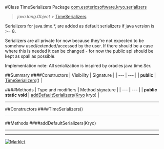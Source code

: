 #Class TimeSerializers
Package [com.esotericsoftware.kryo.serializers](README.md)<br>

> *java.lang.Object* > [TimeSerializers](TimeSerializers.md)



Serializers for java.time.*, are added as default serializers if java version is >= 8.

 Serializers are all private for now because they're not expected to be somehow used/extended/accessed by the user. If there
 should be a case where this is needed it can be changed - for now the public api should be kept as spall as possible.

 Implementation note: All serialization is inspired by oracles java.time.Ser.


##Summary
####Constructors
| Visibility | Signature |
| --- | --- |
| **public** | [TimeSerializers](#timeserializers)() |

####Methods
| Type and modifiers | Method signature |
| --- | --- |
| **public static** **void** | [addDefaultSerializers](#adddefaultserializerskryo)([Kryo](../Kryo.md) kryo) |

---


##Constructors
####TimeSerializers()
> 


---


##Methods
####addDefaultSerializers(Kryo)
> 


---

---

[![Marklet](https://img.shields.io/badge/Generated%20by-Marklet-green.svg)](https://github.com/Faylixe/marklet)